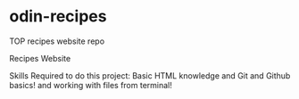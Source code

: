 # odin-recipes
TOP recipes website repo 

Recipes Website 

Skills Required to do this project:
Basic HTML knowledge and Git and Github basics!
and working with files from terminal!
